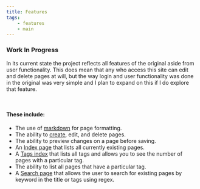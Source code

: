 ```yaml
---
title: Features
tags:
    - features
    - main
---
```


### Work In Progress
In its current state the project reflects all features of the original aside from user functionality. This does mean that any who access this site can edit and delete pages at will, but the way login and user functionality was done in the original was very simple and I plan to expand on this if I do explore that feature.

<br>

#### These include:
* The use of [markdown](/page/markdown) for page formatting.
* The ability to [create](/create), edit, and delete pages.
* The ability to preview changes on a page before saving.
* An [Index page](/index) that lists all currently existing pages.
* A [Tags index](/tags) that lists all tags and allows you to see the number of pages with a particular tag.
* The ability to list all pages that have a particular tag.
* A [Search page](/search) that allows the user to search for existing pages by keyword in the title or tags using regex.












